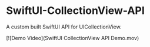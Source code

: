 # SwiftUI-CollectionView-API
A custom built SwiftUI API for UICollectionView.

[![Demo Video](SwiftUI CollectionView API Demo.mov)
